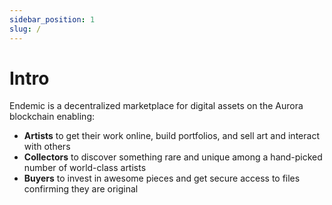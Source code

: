 ```yaml
---
sidebar_position: 1
slug: /
---
```


# Intro

Endemic is a decentralized marketplace for digital assets on the Aurora blockchain enabling:
- **Artists** to get their work online, build portfolios, and sell art and interact with others
- **Collectors** to discover something rare and unique among a hand-picked number of world-class artists
- **Buyers** to invest in awesome pieces and get secure access to files confirming they are original
